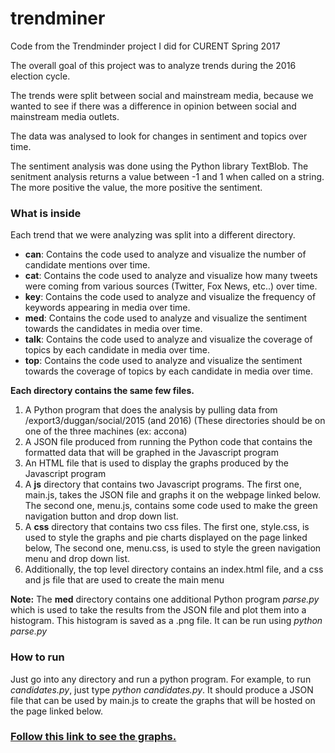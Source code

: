 # trendminer
<p>Code from the Trendminder project I did for CURENT Spring 2017</p>

<p>The overall goal of this project was to analyze trends during the 2016 election cycle.</p>

<p>The trends were split between social and mainstream media, because we wanted to see if there was a difference in opinion between social and mainstream media outlets.</p>

<p>The data was analysed to look for changes in sentiment and topics over time.</p>

<p>The sentiment analysis was done using the Python library TextBlob. The senitment analysis returns a value between -1 and 1 when called on a string. The more positive the value, the more positive the sentiment.</p>

<h3> What is inside </h3>

<p>Each trend that we were analyzing was split into a different directory.</p>

<ul><li><b>can</b>: Contains the code used to analyze and visualize the number of candidate mentions over time.</li>
    <li><b>cat</b>: Contains the code used to analyze and visualize how many tweets were coming from various sources (Twitter, Fox News, etc..) over time.</li>
    <li><b>key</b>: Contains the code used to analyze and visualize the frequency of keywords appearing in media over time.</li>
    <li><b>med</b>: Contains the code used to analyze and visualize the sentiment towards the candidates in media over time.</li>
    <li><b>talk</b>: Contains the code used to analyze and visualize the coverage of topics by each candidate in media over time.</li>
    <li><b>top</b>: Contains the code used to analyze and visualize the sentiment towards the coverage of topics by each candidate in media over time.</li></ul>
    
<p><b> Each directory contains the same few files. </b></p>

<ol><li>A Python program that does the analysis by pulling data from /export3/duggan/social/2015 (and 2016) (These directories should be on one of the three machines (ex: accona)</li>
<li>A JSON file produced from running the Python code that contains the formatted data that will be graphed in the Javascript program</li>
  <li>An HTML file that is used to display the graphs produced by the Javascript program</li>
  <li> A <b>js</b> directory that contains two Javascript programs. The first one, main.js, takes the JSON file and graphs it on the webpage linked below. The second one, menu.js, contains some code used to make the green navigation button and drop down list.</li>
  <li> A <b>css</b> directory that contains two css files. The first one, style.css, is used to style the graphs and pie charts displayed on the page linked below, The second one, menu.css, is used to style the green navigation menu and drop down list.</li>
  <li>Additionally, the top level directory contains an index.html file, and a css and js file that are used to create the main menu</li>
  </ol>
  
  <b>Note:</b> The <b>med</b> directory contains one additional Python program <i>parse.py</i> which is used to take the results from the JSON file and plot them into a histogram. This histogram is saved as a .png file. It can be run using <i>python parse.py</i>
  
<h3>How to run</h3>
<p>Just go into any directory and run a python program. For example, to run <i>candidates.py</i>, just type <i>python candidates.py</i>. It should produce a JSON file that can be used by main.js to create the graphs that will be hosted on the page linked below.</p> 
  


<p><h3><a href="http://seelab.eecs.utk.edu/trendminer">Follow this link to see the graphs.</a></h3></p>

